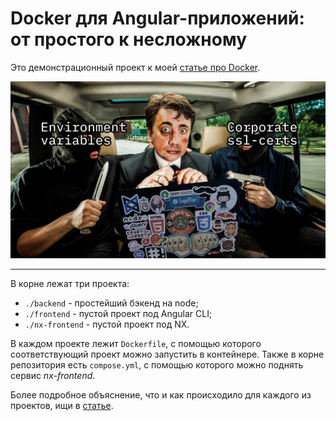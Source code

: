# Docker для Angular-приложений: от простого к несложному

Это демонстрационный проект к моей [статье про Docker](https://habr.com/ru/companies/yadro/articles/826628/).

![](./logo.png)

----

В корне лежат три проекта:
- `./backend` - простейший бэкенд на node;
- `./frontend` - пустой проект под Angular CLI;
- `./nx-frontend` - пустой проект под NX.

В каждом проекте лежит `Dockerfile`, с помощью которого соответствующий проект можно запустить в контейнере. Также в корне репозитория есть `compose.yml`, с помощью которого можно поднять сервис *nx-frontend*.

Более подробное объяснение, что и как происходило для каждого из проектов, ищи в [статье](https://habr.com/ru/companies/yadro/articles/826628/).
